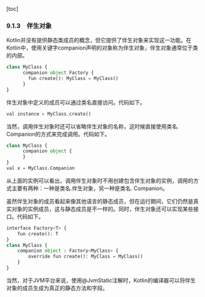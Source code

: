 [toc]

### 9.1.3　伴生对象

Kotlin并没有提供静态类成员的概念，但它提供了伴生对象来实现这一功能。在Kotlin中，使用关键字companion声明的对象称为伴生对象，伴生对象通常位于类的内部。

```python
class MyClass {
      companion object Factory {
        fun create(): MyClass = MyClass()
      }
}
```

伴生对象中定义的成员可以通过类名直接访问。代码如下。

```python
val instance = MyClass.create()
```

当然，调用伴生对象时还可以省略伴生对象的名称，这时候直接使用类名. Companion的方式来完成调用。代码如下。

```python
class MyClass {
      companion object {
      }
}
val x = MyClass.Companion
```

从上面的实例可以看出，调用伴生对象时不用创建包含伴生对象的实例，调用的方式主要有两种：一种是类名.伴生对象，另一种是类名. Companion。

虽然伴生对象的成员看起来像其他语言的静态成员，但在运行期间，它们仍然是真实对象的实例成员，这与静态成员是不一样的。同时，伴生对象还可以实现某些接口。代码如下。

```python
interface Factory<T> {
    fun create(): T
}
class MyClass {
    companion object : Factory<MyClass> {
        override fun create(): MyClass = MyClass()
    }
}
```

当然，对于JVM平台来说，使用@JvmStatic注解时，Kotlin的编译器可以将伴生对象的成员生成为真正的静态方法和字段。


